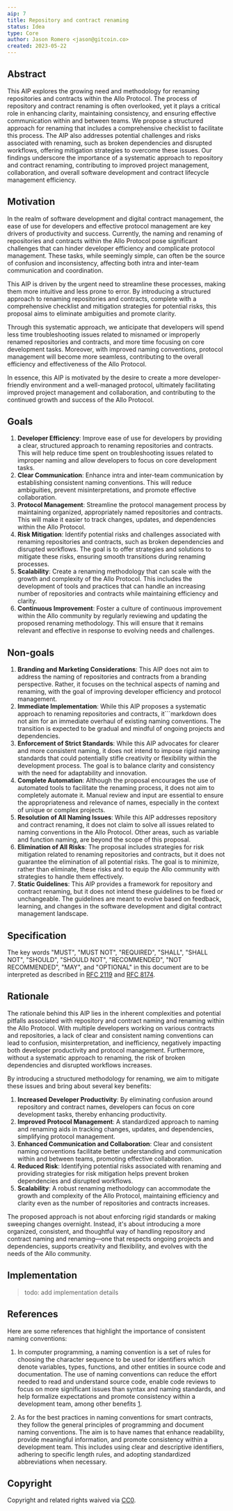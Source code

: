 ```yaml
---
aip: 7
title: Repository and contract renaming
status: Idea
type: Core
author: Jason Romero <jason@gitcoin.co>
created: 2023-05-22
---
```



## Abstract

This AIP explores the growing need and methodology for renaming repositories and contracts within the Allo Protocol. The process of repository and contract renaming is often overlooked, yet it plays a critical role in enhancing clarity, maintaining consistency, and ensuring effective communication within and between teams. We propose a structured approach for renaming that includes a comprehensive checklist to facilitate this process. The AIP also addresses potential challenges and risks associated with renaming, such as broken dependencies and disrupted workflows, offering mitigation strategies to overcome these issues. Our findings underscore the importance of a systematic approach to repository and contract renaming, contributing to improved project management, collaboration, and overall software development and contract lifecycle management efficiency.

## Motivation

In the realm of software development and digital contract management, the ease of use for developers and effective protocol management are key drivers of productivity and success. Currently, the naming and renaming of repositories and contracts within the Allo Protocol pose significant challenges that can hinder developer efficiency and complicate protocol management. These tasks, while seemingly simple, can often be the source of confusion and inconsistency, affecting both intra and inter-team communication and coordination.

This AIP is driven by the urgent need to streamline these processes, making them more intuitive and less prone to error. By introducing a structured approach to renaming repositories and contracts, complete with a comprehensive checklist and mitigation strategies for potential risks, this proposal aims to eliminate ambiguities and promote clarity.

Through this systematic approach, we anticipate that developers will spend less time troubleshooting issues related to misnamed or improperly renamed repositories and contracts, and more time focusing on core development tasks. Moreover, with improved naming conventions, protocol management will become more seamless, contributing to the overall efficiency and effectiveness of the Allo Protocol.

In essence, this AIP is motivated by the desire to create a more developer-friendly environment and a well-managed protocol, ultimately facilitating improved project management and collaboration, and contributing to the continued growth and success of the Allo Protocol.

## Goals

1. **Developer Efficiency**: Improve ease of use for developers by providing a clear, structured approach to renaming repositories and contracts. This will help reduce time spent on troubleshooting issues related to improper naming and allow developers to focus on core development tasks.
2. **Clear Communication**: Enhance intra and inter-team communication by establishing consistent naming conventions. This will reduce ambiguities, prevent misinterpretations, and promote effective collaboration.
3. **Protocol Management**: Streamline the protocol management process by maintaining organized, appropriately named repositories and contracts. This will make it easier to track changes, updates, and dependencies within the Allo Protocol.
4. **Risk Mitigation**: Identify potential risks and challenges associated with renaming repositories and contracts, such as broken dependencies and disrupted workflows. The goal is to offer strategies and solutions to mitigate these risks, ensuring smooth transitions during renaming processes.
5. **Scalability**: Create a renaming methodology that can scale with the growth and complexity of the Allo Protocol. This includes the development of tools and practices that can handle an increasing number of repositories and contracts while maintaining efficiency and clarity.
6. **Continuous Improvement**: Foster a culture of continuous improvement within the Allo community by regularly reviewing and updating the proposed renaming methodology. This will ensure that it remains relevant and effective in response to evolving needs and challenges.

## Non-goals

1. **Branding and Marketing Considerations**: This AIP does not aim to address the naming of repositories and contracts from a branding perspective. Rather, it focuses on the technical aspects of naming and renaming, with the goal of improving developer efficiency and protocol management.
2. **Immediate Implementation**: While this AIP proposes a systematic approach to renaming repositories and contracts, it```markdown
does not aim for an immediate overhaul of existing naming conventions. The transition is expected to be gradual and mindful of ongoing projects and dependencies.
3. **Enforcement of Strict Standards**: While this AIP advocates for clearer and more consistent naming, it does not intend to impose rigid naming standards that could potentially stifle creativity or flexibility within the development process. The goal is to balance clarity and consistency with the need for adaptability and innovation.
4. **Complete Automation**: Although the proposal encourages the use of automated tools to facilitate the renaming process, it does not aim to completely automate it. Manual review and input are essential to ensure the appropriateness and relevance of names, especially in the context of unique or complex projects.
5. **Resolution of All Naming Issues**: While this AIP addresses repository and contract renaming, it does not claim to solve all issues related to naming conventions in the Allo Protocol. Other areas, such as variable and function naming, are beyond the scope of this proposal.
6. **Elimination of All Risks**: The proposal includes strategies for risk mitigation related to renaming repositories and contracts, but it does not guarantee the elimination of all potential risks. The goal is to minimize, rather than eliminate, these risks and to equip the Allo community with strategies to handle them effectively.
7. **Static Guidelines**: This AIP provides a framework for repository and contract renaming, but it does not intend these guidelines to be fixed or unchangeable. The guidelines are meant to evolve based on feedback, learning, and changes in the software development and digital contract management landscape.

## Specification

The key words "MUST", "MUST NOT", "REQUIRED", "SHALL", "SHALL NOT", "SHOULD", "SHOULD NOT", "RECOMMENDED", "NOT RECOMMENDED", "MAY", and "OPTIONAL" in this document are to be interpreted as described in [RFC 2119](https://datatracker.ietf.org/doc/html/rfc2119) and [RFC 8174](https://datatracker.ietf.org/doc/html/rfc8174).

## Rationale

The rationale behind this AIP lies in the inherent complexities and potential pitfalls associated with repository and contract naming and renaming within the Allo Protocol. With multiple developers working on various contracts and repositories, a lack of clear and consistent naming conventions can lead to confusion, misinterpretation, and inefficiency, negatively impacting both developer productivity and protocol management. Furthermore, without a systematic approach to renaming, the risk of broken dependencies and disrupted workflows increases.

By introducing a structured methodology for renaming, we aim to mitigate these issues and bring about several key benefits:

1. **Increased Developer Productivity**: By eliminating confusion around repository and contract names, developers can focus on core development tasks, thereby enhancing productivity.
2. **Improved Protocol Management**: A standardized approach to naming and renaming aids in tracking changes, updates, and dependencies, simplifying protocol management.
3. **Enhanced Communication and Collaboration**: Clear and consistent naming conventions facilitate better understanding and communication within and between teams, promoting effective collaboration.
4. **Reduced Risk**: Identifying potential risks associated with renaming and providing strategies for risk mitigation helps prevent broken dependencies and disrupted workflows.
5. **Scalability**: A robust renaming methodology can accommodate the growth and complexity of the Allo Protocol, maintaining efficiency and clarity even as the number of repositories and contracts increases.

The proposed approach is not about enforcing rigid standards or making sweeping changes overnight. Instead, it's about introducing a more organized, consistent, and thoughtful way of handling repository and contract naming and renaming—one that respects ongoing projects and dependencies, supports creativity and flexibility, and evolves with the needs of the Allo community.

## Implementation

>todo: add implementation details

## References

Here are some references that highlight the importance of consistent naming conventions:

1. In computer programming, a naming convention is a set of rules for choosing the character sequence to be used for identifiers which denote variables, types, functions, and other entities in source code and documentation. The use of naming conventions can reduce the effort needed to read and understand source code, enable code reviews to focus on more significant issues than syntax and naming standards, and help formalize expectations and promote consistency within a development team, among other benefits [1](https://en.wikipedia.org/wiki/Naming_convention_(programming)).

2. As for the best practices in naming conventions for smart contracts, they follow the general principles of programming and document naming conventions. The aim is to have names that enhance readability, provide meaningful information, and promote consistency within a development team. This includes using clear and descriptive identifiers, adhering to specific length rules, and adopting standardized abbreviations when necessary.

## Copyright

Copyright and related rights waived via [CC0](../LICENSE.md).
